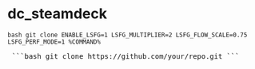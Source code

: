 # dc_steamdeck
 ```bash git clone ENABLE_LSFG=1 LSFG_MULTIPLIER=2 LSFG_FLOW_SCALE=0.75 LSFG_PERF_MODE=1 %COMMAND% ``` 
<pre> ```bash git clone https://github.com/your/repo.git ``` </pre>

